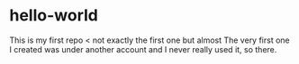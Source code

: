 # hello-world
This is my first repo  < not exactly the first one but almost
The very first one I created was under another account and I never really used it, so there.
